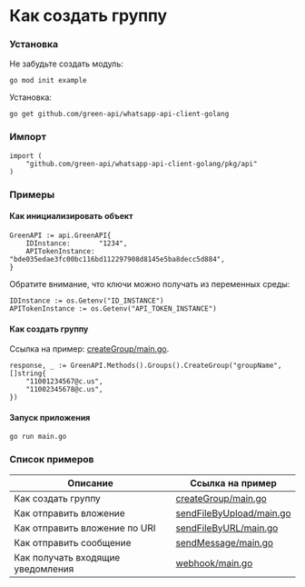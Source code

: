 # Как создать группу

### Установка

Не забудьте создать модуль:

```shell
go mod init example
```

Установка:

```shell
go get github.com/green-api/whatsapp-api-client-golang
```

### Импорт

```
import (
	"github.com/green-api/whatsapp-api-client-golang/pkg/api"
)
```

### Примеры

#### Как инициализировать объект

```
GreenAPI := api.GreenAPI{
    IDInstance:       "1234",
    APITokenInstance: "bde035edae3fc00bc116bd112297908d8145e5ba8decc5d884",
}
```

Обратите внимание, что ключи можно получать из переменных среды:

```
IDInstance := os.Getenv("ID_INSTANCE")
APITokenInstance := os.Getenv("API_TOKEN_INSTANCE")
```

#### Как создать группу

Ссылка на пример: [createGroup/main.go](
https://github.com/green-api/whatsapp-api-client-golang/blob/master/examples/createGroup/main.go
).

```
response, _ := GreenAPI.Methods().Groups().CreateGroup("groupName", []string{
    "11001234567@c.us",
    "11002345678@c.us",
})
```

#### Запуск приложения

```shell
go run main.go
```

### Список примеров

| Описание                          | Ссылка на пример                                                                                                                  |
|-----------------------------------|-----------------------------------------------------------------------------------------------------------------------------------|
| Как создать группу                | [createGroup/main.go](https://github.com/green-api/whatsapp-api-client-golang/blob/master/examples/createGroup/main.go)           |
| Как отправить вложение            | [sendFileByUpload/main.go](https://github.com/green-api/whatsapp-api-client-golang/blob/master/examples/sendFileByUpload/main.go) |
| Как отправить вложение по URI     | [sendFileByURL/main.go](https://github.com/green-api/whatsapp-api-client-golang/blob/master/examples/sendFileByURL/main.go)       |
| Как отправить сообщение           | [sendMessage/main.go](https://github.com/green-api/whatsapp-api-client-golang/blob/master/examples/sendMessage/main.go)           |
| Как получать входящие уведомления | [webhook/main.go](https://github.com/green-api/whatsapp-api-client-golang/blob/master/examples/webhook/main.go)                   | 
